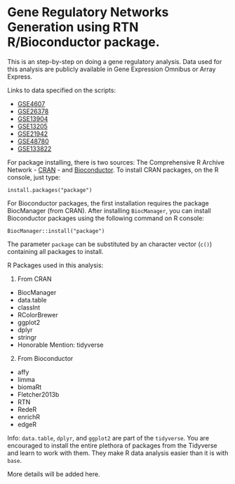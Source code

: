 # Gene Regulatory Networks Generation using RTN R/Bioconductor package.

This is an step-by-step on doing a gene regulatory analysis. Data used for this analysis are publicly available in Gene Expression Omnibus or Array Express. 

Links to data specified on the scripts: 
* [GSE4607](https://www.ncbi.nlm.nih.gov/geo/query/acc.cgi?acc=GSE4607)
* [GSE26378](https://www.ncbi.nlm.nih.gov/geo/query/acc.cgi?acc=GSE26378)
* [GSE13904](https://www.ncbi.nlm.nih.gov/geo/query/acc.cgi?acc=GSE13904)
* [GSE13205](https://www.ncbi.nlm.nih.gov/geo/query/acc.cgi?acc=GSE13205)
* [GSE21942](https://www.ncbi.nlm.nih.gov/geo/query/acc.cgi?acc=GSE21942)
* [GSE48780](https://www.ncbi.nlm.nih.gov/geo/query/acc.cgi?acc=GSE48780)
* [GSE133822](https://www.ncbi.nlm.nih.gov/geo/query/acc.cgi?acc=GSE133822)

For package installing, there is two sources: The Comprehensive R Archive Network - [CRAN](https://cran.r-project.org/) - and [Bioconductor](https://bioconductor.org). To install CRAN packages, on the R console, just type:

```{r}
install.packages("package")
```

For Bioconductor packages, the first installation requires the package BiocManager (from CRAN). After installing `BiocManager`, you can install Bioconductor packages using the following command on R console:

```{r}
BiocManager::install("package")
```
The parameter `package` can be substituted by an character vector (`c()`) containing all packages to install. 

R Packages used in this analysis:
1. From CRAN
* BiocManager
* data.table
* classInt 
* RColorBrewer 
* ggplot2 
* dplyr
* stringr
* Honorable Mention: tidyverse

2. From Bioconductor
* affy
* limma
* biomaRt
* Fletcher2013b 
* RTN
* RedeR 
* enrichR
* edgeR

Info: `data.table`, `dplyr`, and  `ggplot2` are part of the `tidyverse`. You are encouraged to install the entire plethora of packages from the Tidyverse and learn to work with them. They make R data analysis easier than it is with `base`.

More details will be added here.
